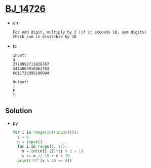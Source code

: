 # [BJ_14726](https://acmicpc.net/problem/14726)

* en

  ```en
  For odd digit, multiply by 2 (if it exceeds 10, sum digits)
  Check sum is divisible by 10
  ```

* tc

  ```tc
  Input:
  3
  2720992711828767
  3444063910462763
  6011733895106094

  Output:
  T
  F
  T
  ```

## Solution

* py

  ```py
  for i in range(int(input())):
    s = 0
    n = input()
    for i in range(1, 17):
      m = int(n[i-1])*(i % 2 + 1)
      s += m // 10 + m % 10
    print('FT'[s % 10 == 0])
  ```
